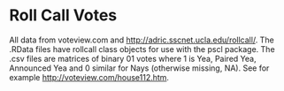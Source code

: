 Roll Call Votes
=======

All data from voteview.com and http://adric.sscnet.ucla.edu/rollcall/.  The .RData files have rollcall class objects for use with the pscl package.  The .csv files are matrices of binary 01 votes where 1 is Yea, Paired Yea, Announced Yea and 0 similar for Nays (otherwise missing, NA).  See for example http://voteview.com/house112.htm.
